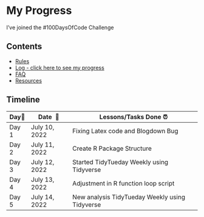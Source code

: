 My Progress
================

I’ve joined the \#100DaysOfCode Challenge

## Contents

-   [Rules](rules.md)
-   [Log - click here to see my progress](log.md)
-   [FAQ](FAQ.md)
-   [Resources](resources.md)

## Timeline

| **Day:pushpin:** | **Date  :calendar:** | **Lessons/Tasks Done :alarm_clock:**           |
|------------------|----------------------|------------------------------------------------|
| Day 1            | July 10, 2022        | Fixing Latex code and Blogdown Bug             |
| Day 2            | July 11, 2022        | Create R Package Structure                     |
| Day 3            | July 12, 2022        | Started TidyTueday Weekly using Tidyverse      |
| Day 4            | July 13, 2022        | Adjustment in R function loop script           |
| Day 5            | July 14, 2022        | New analysis TidyTueday Weekly using Tidyverse |
